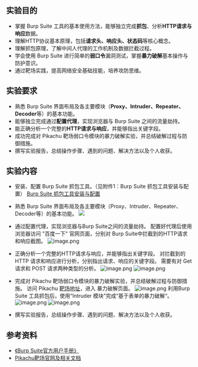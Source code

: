 ## 实验目的 
- 掌握 Burp Suite 工具的基本使用方法，能够独立完成**抓包**、分析**HTTP请求与响应**数据。
- 理解HTTP协议基本原理，包括**请求头、响应头、状态码**等核心概念。
- 理解抓包原理，了解中间人代理的工作机制及数据拦截过程。
- 学会使用 Burp Suite 进行简单的**弱口令**漏洞测试，掌握**暴力破解**基本操作与防护意识。
- 通过靶场实践，提高网络安全基础技能，培养攻防思维。
## 实验要求
- 熟悉 Burp Suite 界面布局及各主要模块（**Proxy、Intruder、Repeater、Decoder**等）的基本功能。
- 能够独立完成通过**配置代理**，实现浏览器与 Burp Suite 之间的流量劫持。
- 能正确分析一个完整的**HTTP请求与响应**，并能够指出关键字段。
- 成功完成对 Pikachu 靶场弱口令模块的暴力破解实验，并总结破解过程与防御措施。
- 撰写实验报告，总结操作步骤、遇到的问题、解决方法以及个人收获。
## 实验内容
- 安装、配置 Burp Suite 抓包工具。（见附件1：Burp Suite 抓包工具安装与配置）
    [Burp Suite 抓包工具安装与配置](https://github.com/kmoonn/Whut-Information-Security-Experiments/blob/main/0.%20%E5%87%86%E5%A4%87%E5%B7%A5%E4%BD%9C/1.%20Burp%20Suite%20%E6%8A%93%E5%8C%85%E5%B7%A5%E5%85%B7%E5%AE%89%E8%A3%85%E4%B8%8E%E9%85%8D%E7%BD%AE.md)
- 熟悉 Burp Suite 界面布局及各主要模块（Proxy、Intruder、Repeater、Decoder等）的基本功能。
    ![](http://image.kmoon.fun/GitHub/202504281108946.png)

- 通过配置代理，实现浏览器与Burp Suite之间的流量劫持。
    配置好代理后使用浏览器访问 "百度一下" 官网页面，分别对 Burp Suite中拦截到的HTTP请求和响应截图。
    ![image.png](http://image.kmoon.fun/GitHub/202504291911180.png)
- 正确分析一个完整的HTTP请求与响应，并能够指出关键字段。
    对拦截到的 HTTP 请求和响应进行分析，分别指出请求、响应的关键字段。
    需要有对 Get 请求和 POST 请求两种类型的分析。
    ![image.png](http://image.kmoon.fun/GitHub/202504291915808.png)
    ![image.png](http://image.kmoon.fun/GitHub/202504291913833.png)

- 完成对 Pikachu 靶场弱口令模块的暴力破解实验，并总结破解过程与防御措施。
	访问 Pikachu [靶场地址](http://43.140.204.72:9002/)，进入 暴力破解页面。
	![image.png](http://image.kmoon.fun/GitHub/202504291908827.png)
	利用Burp Suite 工具抓包后，使用“Intruder 模块”完成“基于表单的暴力破解“。
	![image.png](http://image.kmoon.fun/GitHub/202504291910337.png)
	![image.png](http://image.kmoon.fun/GitHub/202504291916106.png)

- 撰写实验报告，总结操作步骤、遇到的问题、解决方法以及个人收获。
## 参考资料
- [《Burp Suite官方用户手册》](https://portswigger.net/burp/documentation/desktop)
- [Pikachu靶场官网及相关文档](https://github.com/zhuifengshaonianhanlu/pikachu)
